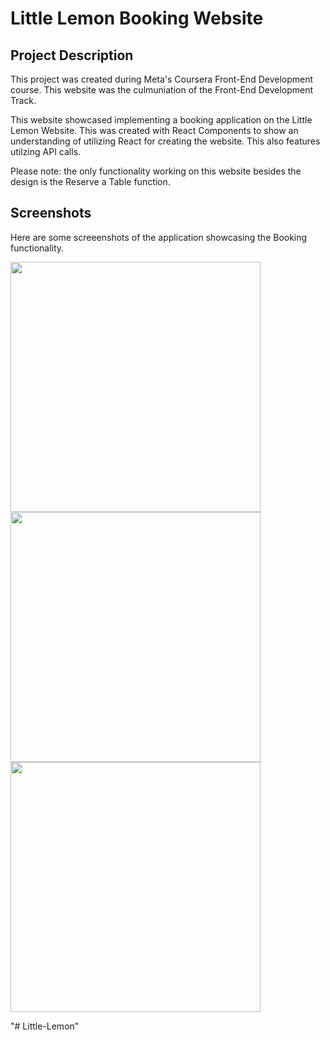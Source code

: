 # Little Lemon Booking Website

## Project Description
This project was created during Meta's Coursera Front-End Development course. This website was the culmuniation of the Front-End Development Track.

This website showcased implementing a booking application on the Little Lemon Website. This was created with React Components to show an understanding of utilizing React for creating the website. This also features utilzing API calls.

Please note: the only functionality working on this website besides the design is the Reserve a Table function.

## Screenshots
Here are some screeenshots of the application showcasing the Booking functionality.

<img src="https://user-images.githubusercontent.com/20054991/226729651-63c82654-20d7-4783-b1a9-4c97afae96d4.png" width="400" /> <img src="https://user-images.githubusercontent.com/20054991/226729826-bf712977-9165-40e7-ab62-93cd6bf47ef7.png" width="400" /> <img src="https://user-images.githubusercontent.com/20054991/226729975-8cb4f6c3-e0f5-4271-bd8b-8a2f04bb623e.png" width="400" />


"# Little-Lemon" 
